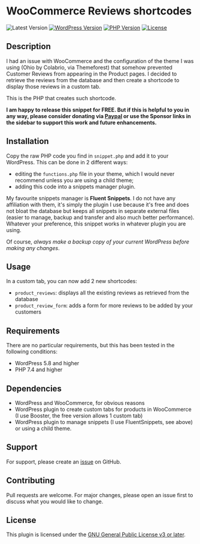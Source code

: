 # WooCommerce Reviews shortcodes

![Latest Version](https://img.shields.io/badge/release-v1.1.5-orange)
[![WordPress Version](https://img.shields.io/badge/wordpress-%3E%3D6.5-00749c)](https://wordpress.org/)
[![PHP Version](https://img.shields.io/badge/php-%3E%3D7.0-8892BF.svg)](https://php.net/)
[![License](https://img.shields.io/badge/License-GPLv3-blue.svg)](https://www.gnu.org/licenses/gpl-3.0.html)

## Description

I had an issue with WooCommerce and the configuration of the theme I was using (Ohio by Colabrio, via Themeforest) that somehow prevented Customer Reviews from appearing in the Product pages.
I decided to retrieve the reviews from the database and then create a shortcode to display those reviews in a custom tab. 

This is the PHP that creates such shortcode. 

**I am happy to release this snippet for FREE. But if this is helpful to you in any way, please consider donating via [Paypal](https://paypal.me/fabienbutazzi) or use the Sponsor links in the sidebar to support this work and future enhancements.**


## Installation

Copy the raw PHP code you find in `snippet.php` and add it to your WordPress. This can be done in 2 different ways: 
- editing the `functions.php` file in your theme, which I would never recommend unless you are using a child theme; 
- adding this code into a snippets manager plugin.

My favourite snippets manager is **Fluent Snippets**. I do not have any affiliation with them, it's simply the plugin I use because it's free and does not bloat the database but keeps all snippets in separate external files (easier to manage, backup and transfer and also much better performance). 
Whatever your preference, this snippet works in whatever plugin you are using.

Of course, *always make a backup copy of your current WordPress before making any changes*.

## Usage

In a custom tab, you can now add 2 new shortcodes:
- `product_reviews`: displays all the existing reviews as retrieved from the database
- `product_review_form`: adds a form for more reviews to be added by your customers

## Requirements

There are no particular requirements, but this has been tested in the following conditions:
- WordPress 5.8 and higher
- PHP 7.4 and higher

## Dependencies

- WordPress and WooCommerce, for obvious reasons
- WordPress plugin to create custom tabs for products in WooCommerce (I use Booster, the free version allows 1 custom tab)
- WordPress plugin to manage snippets (I use FluentSnippets, see above) or using a child theme.

## Support

For support, please create an [issue](https://github.com/fabienb/Woo-reviews-shortcode/issues) on GitHub.

## Contributing

Pull requests are welcome. For major changes, please open an issue first to discuss what you would like to change.

## License

This plugin is licensed under the [GNU General Public License v3 or later](LICENSE).
